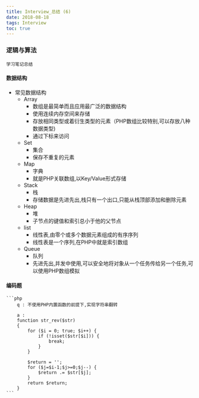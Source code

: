 ```yaml
---
title: Interview_总结 (6)
date: 2018-08-18
tags: Interview
toc: true
---
```


### 逻辑与算法
    学习笔记总结
    
<!-- more -->

#### 数据结构
- 常见数据结构
    * Array 
        * 数组是最简单而且应用最广泛的数据结构
        * 使用连续内存空间来存储
        * 存放相同类型或着衍生类型的元素（PHP数组比较特别,可以存放八种数据类型)
        * 通过下标来访问
    * Set
        * 集合
        * 保存不重复的元素
    * Map
        * 字典
        * 就是PHP关联数组,以Key/Value形式存储
    * Stack
        * 栈
        * 存储数据是先进先出,栈只有一个出口,只能从栈顶部添加和删除元素
    * Heap
        * 堆
        * 子节点的键值和索引总小于他的父节点
    * list
        * 线性表,由零个或多个数据元素组成的有序序列
        * 线性表是一个序列,在PHP中就是索引数组
    * Queue
        * 队列
        * 先进先出,并发中使用,可以安全地将对象从一个任务传给另一个任务,可以使用PHP数组模拟

#### 编码题
    ```php
        q : 不使用PHP内置函数的前提下,实现字符串翻转

        a : 
        function str_rev($str)
        {
            for ($i = 0; true; $i++) {
                if (!isset($str[$i])) {
                    break;
                }
            }

            $return = '';
            for ($j=$i-1;$j>=0;$j--) {
                $return .= $str[$j];
            }
            return $return;
        }
    ```
